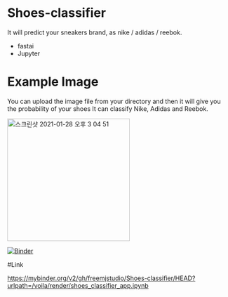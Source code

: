 # Shoes-classifier

It will predict your sneakers brand, as nike / adidas / reebok.




* fastai
* Jupyter



# Example Image
You can upload the image file from your directory and then it will give you the probability of your shoes
It can classify Nike, Adidas and Reebok.

<img width="279" alt="스크린샷 2021-01-28 오후 3 04 51" src="https://user-images.githubusercontent.com/41604678/106097427-a362d600-617a-11eb-9032-ecff7364b930.png">

[![Binder](https://mybinder.org/badge_logo.svg)](https://mybinder.org/v2/gh/freemjstudio/Shoes-classifier.git/master)



#Link



https://mybinder.org/v2/gh/freemjstudio/Shoes-classifier/HEAD?urlpath=/voila/render/shoes_classifier_app.ipynb
